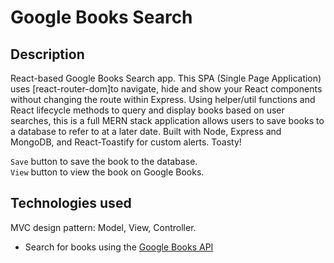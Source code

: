# Google Books Search

## Description

React-based Google Books Search app. This SPA (Single Page Application) uses [react-router-dom]to navigate, hide and show your React components without changing the route within Express. Using helper/util functions and React lifecycle methods to query and display books based on user searches, this is a full MERN stack application allows users to save books to a database to refer to at a later date. Built with Node, Express and MongoDB, and React-Toastify for custom alerts. Toasty!

`Save` button to save the book to the database.<br>
`View` button to view the book on Google Books.

## Technologies used

MVC design pattern: Model, View, Controller.

- Search for books using the [Google Books API](https://developers.google.com/books/)
